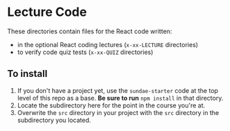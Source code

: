 # Lecture Code

These directories contain files for the React code written:

- in the optional React coding lectures (`x-xx-LECTURE` directories)
- to verify code quiz tests (`x-xx-QUIZ` directories)

## To install

1. If you don't have a project yet, use the `sundae-starter` code at the top level of this repo as a base. **Be sure to run** `npm install` in that directory.
1. Locate the subdirectory here for the point in the course you're at.
1. Overwrite the `src` directory in your project with the `src` directory in the subdirectory you located.
